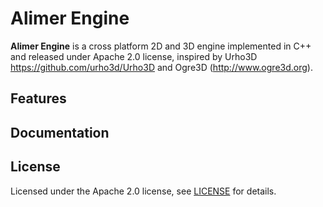# Alimer Engine
**Alimer Engine** is a cross platform 2D and 3D engine implemented in C++ and released under Apache 2.0 license, inspired by Urho3D https://github.com/urho3d/Urho3D and Ogre3D (http://www.ogre3d.org).

## Features

## Documentation

## License
Licensed under the Apache 2.0 license, see [LICENSE](https://github.com/AlimerGameEngine/AlimerGameEngine/blob/master/LICENSE.md) for details.
